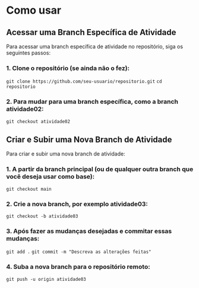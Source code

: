 # Como usar

## Acessar uma Branch Específica de Atividade

Para acessar uma branch específica de atividade no repositório, siga os seguintes passos:

### 1. Clone o repositório (se ainda não o fez):
``git clone https://github.com/seu-usuario/repositorio.git``
``cd repositorio``

### 2. Para mudar para uma branch específica, como a branch atividade02:
``git checkout atividade02``

## Criar e Subir uma Nova Branch de Atividade

Para criar e subir uma nova branch de atividade:

### 1. A partir da branch principal (ou de qualquer outra branch que você deseja usar como base):
``git checkout main``

### 2. Crie a nova branch, por exemplo atividade03:
``git checkout -b atividade03``

### 3. Após fazer as mudanças desejadas e commitar essas mudanças:
``git add .``
``git commit -m "Descreva as alterações feitas"``

### 4. Suba a nova branch para o repositório remoto:
``git push -u origin atividade03``
